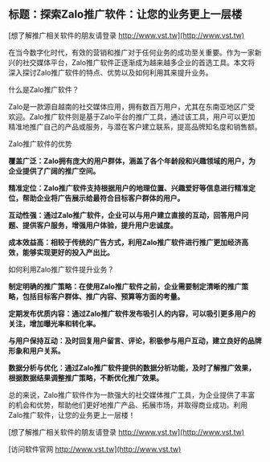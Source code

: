 ## **标题：探索Zalo推广软件：让您的业务更上一层楼**

[想了解推广相关软件的朋友请登录 http://www.vst.tw](http://www.vst.tw)

在当今数字化时代，有效的营销和推广对于任何业务的成功至关重要。作为一家新兴的社交媒体平台，Zalo推广软件正逐渐成为越来越多企业的首选工具。本文将深入探讨Zalo推广软件的特点、优势以及如何利用其来提升业务。

什么是Zalo推广软件？

Zalo是一款源自越南的社交媒体应用，拥有数百万用户，尤其在东南亚地区广受欢迎。Zalo推广软件则是基于Zalo平台的推广工具，通过该工具，用户可以更加精准地推广自己的产品或服务，与潜在客户建立联系，提高品牌知名度和销售额。

Zalo推广软件的优势

**覆盖广泛：Zalo拥有庞大的用户群体，涵盖了各个年龄段和兴趣领域的用户，为企业提供了广阔的推广空间。**

**精准定位：Zalo推广软件支持根据用户的地理位置、兴趣爱好等信息进行精准定位，帮助企业将广告展示给最符合目标客户群体的用户。**

**互动性强：通过Zalo推广软件，企业可以与用户建立直接的互动，回答用户问题、提供客户服务，增强用户体验，提升用户忠诚度。**

**成本效益高：相较于传统的广告方式，利用Zalo推广软件进行推广更加经济高效，能够实现更好的投入产出比。**

如何利用Zalo推广软件提升业务？

**制定明确的推广策略：在使用Zalo推广软件之前，企业需要制定清晰的推广策略，包括目标客户群体、推广内容、预算等方面的考量。**

**定期发布优质内容：通过Zalo推广软件发布吸引人的内容，可以吸引更多用户的关注，增加曝光率和转化率。**

**与用户保持互动：及时回复用户留言、评论，积极参与用户互动，建立良好的品牌形象和用户关系。**

**数据分析与优化：通过Zalo推广软件提供的数据分析功能，及时了解推广效果，根据数据结果调整推广策略，不断优化推广效果。**

总的来说，Zalo推广软件作为一款强大的社交媒体推广工具，为企业提供了丰富的机会和优势，帮助他们更好地推广产品、拓展市场，并取得商业成功。利用Zalo推广软件，让您的业务更上一层楼！

[想了解推广相关软件的朋友请登录 http://www.vst.tw](http://www.vst.tw)


[访问软件官网 http://www.vst.tw](http://www.vst.tw)
